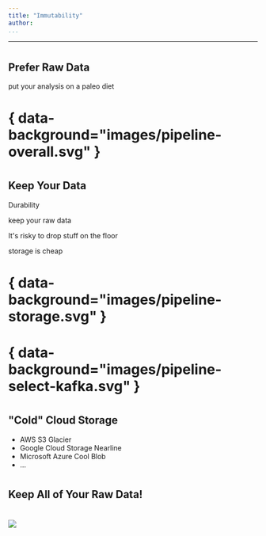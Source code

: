 ```yaml
---
title: "Immutability"
author:
...
```


---

#
## Prefer Raw Data

<div class="notes">
put your analysis on a paleo diet
</div>

# { data-background="images/pipeline-overall.svg" }


#
## Keep Your Data

<div class="notes">
Durability

keep your raw data

It's risky to drop stuff on the floor

storage is cheap
</div>

# { data-background="images/pipeline-storage.svg" }

# { data-background="images/pipeline-select-kafka.svg" }

#
## "Cold" Cloud Storage

- AWS S3 Glacier
- Google Cloud Storage Nearline
- Microsoft Azure Cool Blob
- ...

#
## Keep All of Your Raw Data!

#

<img class="logo" src="images/berkeley-school-of-information-logo.png"/>

